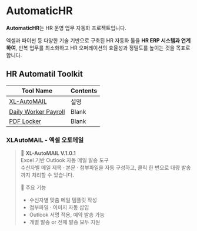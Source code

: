 # AutomaticHR
**AutomaticHR**는 HR 운영 업무 자동화 프로젝트입니다.

엑셀과 파이썬 등 다양한 기술 기반으로 구축된 HR 자동화 툴을 **HR ERP 시스템과 연계하여**, 반복 업무를 최소화하고 HR 오퍼레이션의 효율성과 정밀도를 높이는 것을 목표로 합니다.


## HR Automatil Toolkit
|Tool Name|Contents|
|-----------|--------------------------------------------|
|[XL-AutoMAIL](./XL-AutoMAIL/README.md)|설명|
|[Daily Worker Payroll](./Daily%20Worker%20Payroll/README.md)|Blank|
|[PDF Locker](./PDF%20Locker/README.md)|Blank|
### XLAutoMAIL - 엑셀 오토메일

> 🎯 **XL-AutoMAIL V.1.0.1**  
> Excel 기반 Outlook 자동 메일 발송 도구  
> 수신자별 메일 제목 · 본문 · 첨부파일을 자동 구성하고, 클릭 한 번으로 대량 발송까지 처리할 수 있습니다.
>  
> 🔧 주요 기능
> - 수신자별 맞춤 메일 템플릿 작성  
> - 첨부파일 · 이미지 자동 삽입
> - Outlook 서명 적용, 예약 발송 가능
> - 개별 발송 or 전체 발송 모두 지원
